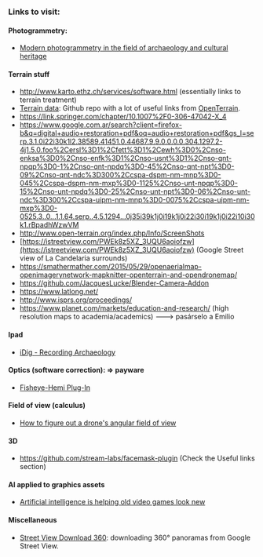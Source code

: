 ### Links to visit:

#### Photogrammetry:
* [Modern photogrammetry in the field of archaeology and cultural heritage](https://www.eventbrite.it/e/biglietti-modern-photogrammetry-in-the-field-of-archaeology-and-cultural-heritage-la-fotogrametria-moderna-49981549159)

#### Terrain stuff
* http://www.karto.ethz.ch/services/software.html (essentially links to terrain treatment)
* [Terrain data](https://github.com/openterrain/openterrain/wiki/Terrain-Data): Github repo with a lot of useful links from [OpenTerrain](https://github.com/openterrain).
* https://link.springer.com/chapter/10.1007%2F0-306-47042-X_4
* https://www.google.com.ar/search?client=firefox-b&q=digital+audio+restoration+pdf&oq=audio+restoration+pdf&gs_l=serp.3.1.0i22i30k1l2.38589.41451.0.44687.9.9.0.0.0.0.304.1297.2-4j1.5.0.foo%2Cersl%3D1%2Cfett%3D1%2Cewh%3D0%2Cnso-enksa%3D0%2Cnso-enfk%3D1%2Cnso-usnt%3D1%2Cnso-qnt-npqp%3D0-1%2Cnso-qnt-npdq%3D0-45%2Cnso-qnt-npt%3D0-09%2Cnso-qnt-ndc%3D300%2Ccspa-dspm-nm-mnp%3D0-045%2Ccspa-dspm-nm-mxp%3D0-1125%2Cnso-unt-npqp%3D0-15%2Cnso-unt-npdq%3D0-25%2Cnso-unt-npt%3D0-06%2Cnso-unt-ndc%3D300%2Ccspa-uipm-nm-mnp%3D0-0075%2Ccspa-uipm-nm-mxp%3D0-0525.3..0...1.1.64.serp..4.5.1294...0j35i39k1j0i19k1j0i22i30i19k1j0i22i10i30k1.rBpadhWzwVM
* http://www.open-terrain.org/index.php/Info/ScreenShots
* [https://istreetview.com/PWEk8z5XZ_3UQU6aoiofzw](https://istreetview.com/PWEk8z5XZ_3UQU6aoiofzw) (Google Street view of La Candelaria surrounds)
* https://smathermather.com/2015/05/29/openaerialmap-openimagerynetwork-mapknitter-openterrain-and-opendronemap/
* https://github.com/JacquesLucke/Blender-Camera-Addon
* https://www.latlong.net/
* http://www.isprs.org/proceedings/
* https://www.planet.com/markets/education-and-research/   (high resolution maps to academia/academics)  ---> pasárselo a Emilio

#### Ipad
* [iDig - Recording Archaeology](https://itunes.apple.com/us/app/idig-recording-archaeology/id953353960?mt=8)

#### Optics (software correction): => payware
* [Fisheye-Hemi Plug-In](https://imadio.com/products/prodpage_hemi.aspx)

#### Field of view (calculus)
* [How to figure out a drone's angular field of view](https://www.wired.com/story/how-to-figure-out-drone-angular-field-of-view/)

#### 3D
* https://github.com/stream-labs/facemask-plugin  (Check the Useful links section)

#### AI applied to graphics assets
* [Artificial intelligence is helping old video games look new](https://www.theverge.com/2019/4/18/18311287/ai-upscaling-algorithms-video-games-mods-modding-esrgan-gigapixel)

#### Miscellaneous
* [Street View Download 360](https://svd360.istreetview.com/): downloading 360° panoramas from Google Street View.
